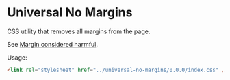 # Universal No Margins

CSS utility that removes all margins from the page.

See [Margin considered harmful](https://mxstbr.com/thoughts/margin/).

Usage:

```html
<link rel="stylesheet" href="../universal-no-margins/0.0.0/index.css" />
```
